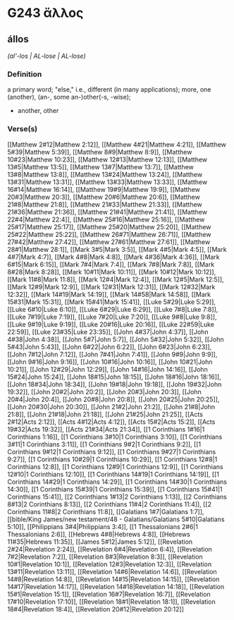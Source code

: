 # G243 ἄλλος

## állos

_(al'-los | AL-lose | AL-lose)_

### Definition

a primary word; "else," i.e., different (in many applications); more, one (another), (an-, some an-)other(-s, -wise); 

- another, other

### Verse(s)

[[Matthew 2#12|Matthew 2:12]], [[Matthew 4#21|Matthew 4:21]], [[Matthew 5#39|Matthew 5:39]], [[Matthew 8#9|Matthew 8:9]], [[Matthew 10#23|Matthew 10:23]], [[Matthew 12#13|Matthew 12:13]], [[Matthew 13#5|Matthew 13:5]], [[Matthew 13#7|Matthew 13:7]], [[Matthew 13#8|Matthew 13:8]], [[Matthew 13#24|Matthew 13:24]], [[Matthew 13#31|Matthew 13:31]], [[Matthew 13#33|Matthew 13:33]], [[Matthew 16#14|Matthew 16:14]], [[Matthew 19#9|Matthew 19:9]], [[Matthew 20#3|Matthew 20:3]], [[Matthew 20#6|Matthew 20:6]], [[Matthew 21#8|Matthew 21:8]], [[Matthew 21#33|Matthew 21:33]], [[Matthew 21#36|Matthew 21:36]], [[Matthew 21#41|Matthew 21:41]], [[Matthew 22#4|Matthew 22:4]], [[Matthew 25#16|Matthew 25:16]], [[Matthew 25#17|Matthew 25:17]], [[Matthew 25#20|Matthew 25:20]], [[Matthew 25#22|Matthew 25:22]], [[Matthew 26#71|Matthew 26:71]], [[Matthew 27#42|Matthew 27:42]], [[Matthew 27#61|Matthew 27:61]], [[Matthew 28#1|Matthew 28:1]], [[Mark 3#5|Mark 3:5]], [[Mark 4#5|Mark 4:5]], [[Mark 4#7|Mark 4:7]], [[Mark 4#8|Mark 4:8]], [[Mark 4#36|Mark 4:36]], [[Mark 6#15|Mark 6:15]], [[Mark 7#4|Mark 7:4]], [[Mark 7#8|Mark 7:8]], [[Mark 8#28|Mark 8:28]], [[Mark 10#11|Mark 10:11]], [[Mark 10#12|Mark 10:12]], [[Mark 11#8|Mark 11:8]], [[Mark 12#4|Mark 12:4]], [[Mark 12#5|Mark 12:5]], [[Mark 12#9|Mark 12:9]], [[Mark 12#31|Mark 12:31]], [[Mark 12#32|Mark 12:32]], [[Mark 14#19|Mark 14:19]], [[Mark 14#58|Mark 14:58]], [[Mark 15#31|Mark 15:31]], [[Mark 15#41|Mark 15:41]], [[Luke 5#29|Luke 5:29]], [[Luke 6#10|Luke 6:10]], [[Luke 6#29|Luke 6:29]], [[Luke 7#8|Luke 7:8]], [[Luke 7#19|Luke 7:19]], [[Luke 7#20|Luke 7:20]], [[Luke 9#8|Luke 9:8]], [[Luke 9#19|Luke 9:19]], [[Luke 20#16|Luke 20:16]], [[Luke 22#59|Luke 22:59]], [[Luke 23#35|Luke 23:35]], [[John 4#37|John 4:37]], [[John 4#38|John 4:38]], [[John 5#7|John 5:7]], [[John 5#32|John 5:32]], [[John 5#43|John 5:43]], [[John 6#22|John 6:22]], [[John 6#23|John 6:23]], [[John 7#12|John 7:12]], [[John 7#41|John 7:41]], [[John 9#9|John 9:9]], [[John 9#16|John 9:16]], [[John 10#16|John 10:16]], [[John 10#21|John 10:21]], [[John 12#29|John 12:29]], [[John 14#16|John 14:16]], [[John 15#24|John 15:24]], [[John 18#15|John 18:15]], [[John 18#16|John 18:16]], [[John 18#34|John 18:34]], [[John 19#18|John 19:18]], [[John 19#32|John 19:32]], [[John 20#2|John 20:2]], [[John 20#3|John 20:3]], [[John 20#4|John 20:4]], [[John 20#8|John 20:8]], [[John 20#25|John 20:25]], [[John 20#30|John 20:30]], [[John 21#2|John 21:2]], [[John 21#8|John 21:8]], [[John 21#18|John 21:18]], [[John 21#25|John 21:25]], [[Acts 2#12|Acts 2:12]], [[Acts 4#12|Acts 4:12]], [[Acts 15#2|Acts 15:2]], [[Acts 19#32|Acts 19:32]], [[Acts 21#34|Acts 21:34]], [[1 Corinthians 1#16|1 Corinthians 1:16]], [[1 Corinthians 3#10|1 Corinthians 3:10]], [[1 Corinthians 3#11|1 Corinthians 3:11]], [[1 Corinthians 9#2|1 Corinthians 9:2]], [[1 Corinthians 9#12|1 Corinthians 9:12]], [[1 Corinthians 9#27|1 Corinthians 9:27]], [[1 Corinthians 10#29|1 Corinthians 10:29]], [[1 Corinthians 12#8|1 Corinthians 12:8]], [[1 Corinthians 12#9|1 Corinthians 12:9]], [[1 Corinthians 12#10|1 Corinthians 12:10]], [[1 Corinthians 14#19|1 Corinthians 14:19]], [[1 Corinthians 14#29|1 Corinthians 14:29]], [[1 Corinthians 14#30|1 Corinthians 14:30]], [[1 Corinthians 15#39|1 Corinthians 15:39]], [[1 Corinthians 15#41|1 Corinthians 15:41]], [[2 Corinthians 1#13|2 Corinthians 1:13]], [[2 Corinthians 8#13|2 Corinthians 8:13]], [[2 Corinthians 11#4|2 Corinthians 11:4]], [[2 Corinthians 11#8|2 Corinthians 11:8]], [[Galatians 1#7|Galatians 1:7]], [[bible/King James/new testament/48 - Galatians/Galatians 5#10|Galatians 5:10]], [[Philippians 3#4|Philippians 3:4]], [[1 Thessalonians 2#6|1 Thessalonians 2:6]], [[Hebrews 4#8|Hebrews 4:8]], [[Hebrews 11#35|Hebrews 11:35]], [[James 5#12|James 5:12]], [[Revelation 2#24|Revelation 2:24]], [[Revelation 6#4|Revelation 6:4]], [[Revelation 7#2|Revelation 7:2]], [[Revelation 8#3|Revelation 8:3]], [[Revelation 10#1|Revelation 10:1]], [[Revelation 12#3|Revelation 12:3]], [[Revelation 13#11|Revelation 13:11]], [[Revelation 14#6|Revelation 14:6]], [[Revelation 14#8|Revelation 14:8]], [[Revelation 14#15|Revelation 14:15]], [[Revelation 14#17|Revelation 14:17]], [[Revelation 14#18|Revelation 14:18]], [[Revelation 15#1|Revelation 15:1]], [[Revelation 16#7|Revelation 16:7]], [[Revelation 17#10|Revelation 17:10]], [[Revelation 18#1|Revelation 18:1]], [[Revelation 18#4|Revelation 18:4]], [[Revelation 20#12|Revelation 20:12]]